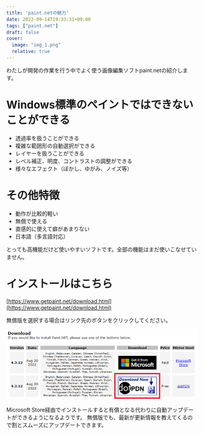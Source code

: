```yaml
---
title: 'paint.netの魅力'
date: 2022-09-14T19:33:31+09:00
tags: ["paint.net"]
draft: false
cover:
  image: "img_1.png"
  relative: true
---
```

わたしが開発の作業を行う中でよく使う画像編集ソフトpaint.netの紹介します。

# Windows標準のペイントではできないことができる
- 透過率を扱うことができる
- 複雑な範囲形の自動選択ができる
- レイヤーを扱うことができる
- レベル補正、明度、コントラストの調整ができる
- 様々なエフェクト（ぼかし、ゆがみ、ノイズ等）

# その他特徴
- 動作が比較的軽い
- 無償で使える
- 直感的に使えて癖があまりない
- 日本語（多言語対応）

とっても高機能だけど使いやすいソフトです。全部の機能はまだ使いこなせていません。

# インストールはこちら
[https://www.getpaint.net/download.html](https://www.getpaint.net/download.html)

無償版を選択する場合はリンク先のボタンをクリックしてください。

![img_2.png](img_2.png)

Microsoft Store経由でインストールすると有償となる代わりに自動アップデートができるようになるようです。
無償版でも、最新が更新情報を教えてくるので割とスムーズにアップデートできます。